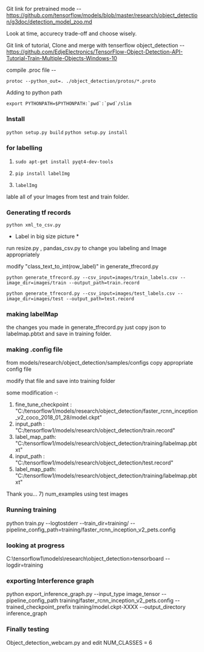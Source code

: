 Git link for pretrained mode --  
https://github.com/tensorflow/models/blob/master/research/object_detection/g3doc/detection_model_zoo.md

Look at time, accurecy trade-off and choose wisely.

Git link of tutorial, Clone and merge with tenserflow object_detection -- 
https://github.com/EdjeElectronics/TensorFlow-Object-Detection-API-Tutorial-Train-Multiple-Objects-Windows-10

compile .proc file --

```protoc --python_out=. ./object_detection/protos/*.proto```

Adding to python path

```export PYTHONPATH=$PYTHONPATH:`pwd`:`pwd`/slim```

### Install 

```python setup.py build```
```python setup.py install```

### for labelling 
1) ```sudo apt-get install pyqt4-dev-tools```

2) ```pip install labelImg```

3) ```labelImg```

lable all of your Images from test and train folder.


### Generating tf records

```python xml_to_csv.py```

* Label in big size picture *

run resize.py , pandas_csv.py to change you labeling and Image appropriately

modify "class_text_to_int(row_label)" in generate_tfrecord.py

```python generate_tfrecord.py --csv_input=images/train_labels.csv --image_dir=images/train --output_path=train.record ```

```python generate_tfrecord.py --csv_input=images/test_labels.csv --image_dir=images/test --output_path=test.record```

### making labelMap

the changes you made in generate_tfrecord.py just copy json to 
labelmap.pbtxt and save in training folder.

### making .config file

from models/research/object_detection/samples/configs copy appropriate config file

modify that file and save into training folder

some modification -:
1) fine_tune_checkpoint : "C:/tensorflow1/models/research/object_detection/faster_rcnn_inception_v2_coco_2018_01_28/model.ckpt"
2) input_path : "C:/tensorflow1/models/research/object_detection/train.record"
3) label_map_path: "C:/tensorflow1/models/research/object_detection/training/labelmap.pbtxt"
4) input_path : "C:/tensorflow1/models/research/object_detection/test.record"
5) label_map_path: "C:/tensorflow1/models/research/object_detection/training/labelmap.pbtxt"

Thank you...
7) num_examples using test images

### Running training
python train.py --logtostderr --train_dir=training/ --pipeline_config_path=training/faster_rcnn_inception_v2_pets.config

### looking at progress
C:\tensorflow1\models\research\object_detection>tensorboard --logdir=training

### exporting Interference graph
python export_inference_graph.py --input_type image_tensor --pipeline_config_path training/faster_rcnn_inception_v2_pets.config --trained_checkpoint_prefix training/model.ckpt-XXXX --output_directory inference_graph

### Finally testing 

Object_detection_webcam.py
and edit NUM_CLASSES = 6
